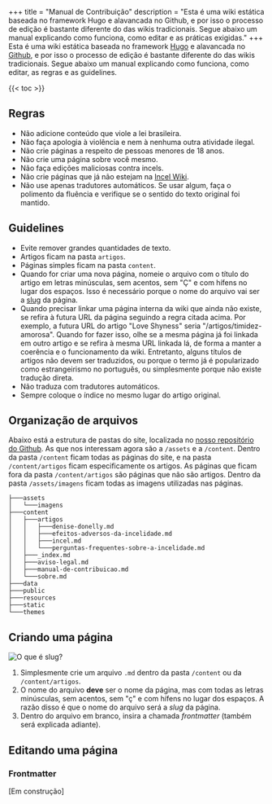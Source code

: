 +++
title = "Manual de Contribuição"
description = "Esta é uma wiki estática baseada no framework Hugo e alavancada no Github, e por isso o processo de edição é bastante diferente do das wikis tradicionais. Segue abaixo um manual explicando como funciona, como editar e as práticas exigidas."
+++
Esta é uma wiki estática baseada no framework [Hugo](https://gohugo.io/) e alavancada no [Github](https://github.com/), e por isso o processo de edição é bastante diferente do das wikis tradicionais. Segue abaixo um manual explicando como funciona, como editar, as regras e as guidelines.

{{< toc >}}

## Regras
* Não adicione conteúdo que viole a lei brasileira.
* Não faça apologia à violência e nem à nenhuma outra atividade ilegal.
* Não crie páginas a respeito de pessoas menores de 18 anos.
* Não crie uma página sobre você mesmo.
* Não faça edições maliciosas contra incels.
* Não crie páginas que já não estejam na [Incel Wiki](https://incels.wiki).
* Não use apenas tradutores automáticos. Se usar algum, faça o polimento da fluência e verifique se o sentido do texto original foi mantido.

## Guidelines
* Evite remover grandes quantidades de texto.
* Artigos ficam na pasta `artigos`.
* Páginas simples ficam na pasta `content`.
* Quando for criar uma nova página, nomeie o arquivo com o título do artigo em letras minúsculas, sem acentos, sem "Ç" e com hífens no lugar dos espaços. Isso é necessário porque o nome do arquivo vai ser a [slug](https://pt.m.wikipedia.org/wiki/Slug_(programa%C3%A7%C3%A3o)) da página.
* Quando precisar linkar uma página interna da wiki que ainda não existe, se refira à futura URL da página seguindo a regra citada acima. Por exemplo, a futura URL do artigo "Love Shyness" seria "/artigos/timidez-amorosa". Quando for fazer isso, olhe se a mesma página já foi linkada em outro artigo e se refira à mesma URL linkada lá, de forma a manter a coerência e o funcionamento da wiki. Entretanto, alguns títulos de artigos não devem ser traduzidos, ou porque o termo já é popularizado como estrangeirismo no português, ou simplesmente porque não existe tradução direta.
* Não traduza com tradutores automáticos.
* Sempre coloque o índice no mesmo lugar do artigo original.

## Organização de arquivos
Abaixo está a estrutura de pastas do site, localizada no [nosso repositório do Github](https://github.com/aUnuser/Incel-Wiki-Brasil). As que nos interessam agora são a `/assets` e a `/content`. Dentro da pasta `/content` ficam todas as páginas do site, e na pasta `/content/artigos` ficam especificamente os artigos. As páginas que ficam fora da pasta `/content/artigos` são páginas que não são artigos. Dentro da pasta `/assets/imagens` ficam todas as imagens utilizadas nas páginas.
```
├───assets
│   └───imagens
├───content
│   ├───artigos
│   │   ├───denise-donelly.md
│   │   ├───efeitos-adversos-da-incelidade.md
│   │   ├───incel.md
│   │   └───perguntas-frequentes-sobre-a-incelidade.md
│   ├───_index.md
│   ├───aviso-legal.md
│   ├───manual-de-contribuicao.md
│   └───sobre.md
├───data
├───public
├───resources
├───static
└───themes
```

## Criando uma página
![O que é slug?](imagens/o-que-e-slug.jpg "desktop-right")

1. Simplesmente crie um arquivo `.md` dentro da pasta `/content` ou da `/content/artigos`.
2. O nome do arquivo **deve** ser o nome da página, mas com todas as letras minúsculas, sem acentos, sem "ç" e com hífens no lugar dos espaços. A razão disso é que o nome do arquivo será a *slug* da página.
3. Dentro do arquivo em branco, insira a chamada *frontmatter* (também será explicada adiante).

## Editando uma página
### Frontmatter
[Em construção]